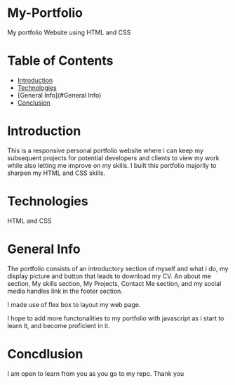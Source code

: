 # My-Portfolio
My portfolio Website using HTML and CSS

# Table of Contents
* [Introduction](#Introduction)
* [Technologies](#Technologies)
* [General Info](#General Info)
* [Conclusion](#Conclusion)


# Introduction
This is a responsive personal portfolio website where i can keep my subsequent projects for potential developers and clients to view my work while also letting me improve on my skills. I built this portfolio majorlly to sharpen my HTML and CSS skills.

# Technologies
HTML and CSS

# General Info
The portfolio consists of an introductory section of myself and what i do, my display picture and button that leads to download my CV. 
An about me section, My skills section, My Projects, Contact Me section, and my social media handles link in the footer section. 

I made use of flex box to layout my web page.

I hope to add more functonalities to my portfolio with javascript as i start to learn it, and become proficient in it. 

# Concdlusion 
I am open to learn from you as you go to my repo. Thank you
